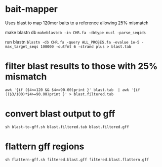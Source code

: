 # bait-mapper
Uses blast to map 120mer baits to a reference allowing 25% mismatch

make blastn db
```makeblastdb -in CHR.fa -dbtype nucl -parse_seqids```

run blastn
```blastn -db CHR.fa -query ALL_PROBES.fa -evalue 1e-5 -max_target_seqs 100000 -outfmt 6 -strand plus > blast.tab```

# filter blast results to those with 25% mismatch
```awk '{if ($4<=120 && $4>=90.00)print }' blast.tab  | awk '{if (($3/100)*$4>=90.00)print }' > blast.filtered.tab```

# convert blast output to gff
```sh blast-to-gff.sh blast.filtered.tab blast.filtered.gff```

# flattern gff regions
```sh flattern-gff.sh filtered.blast.gff filtered.blast.flattern.gff```
